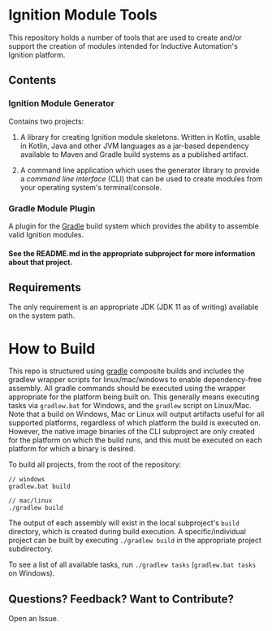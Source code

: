 # Ignition Module Tools

This repository holds a number of tools that are used to create and/or support the creation of modules intended for Inductive Automation's Ignition platform. 

## Contents

### Ignition Module Generator

Contains two projects: 

1. A library for creating Ignition module skeletons.  Written in Kotlin, usable in Kotlin, Java and other JVM languages 
as a jar-based dependency available to Maven and Gradle build systems as a published artifact.

2. A command line application which uses the generator library to provide a _command line interface_ (CLI) that can be 
used to create modules from your operating system's terminal/console.


### Gradle Module Plugin

A plugin for the [Gradle](https://www.gradle.org) build system which provides the ability to assemble
 valid Ignition modules.


#### See the README.md in the appropriate subproject for more information about that project.

## Requirements

The only requirement is an appropriate JDK (JDK 11 as of writing) available on the system path.

# How to Build

This repo is structured using [gradle](http://gradle.org) composite builds and includes the gradlew wrapper scripts for linux/mac/windows to enable dependency-free assembly.  All gradle commands should be executed using the wrapper appropriate for the platform being built on.  This generally means executing tasks via `gradlew.bat` for Windows, and the `gradlew` script on Linux/Mac.  Note that a build on Windows, Mac or Linux will output artifacts useful for all supported platforms, regardless of which platform the build is executed on.  However, the native image binaries of the CLI subproject are only created for the platform on which the build runs, and this must be executed on each platform for which a binary is desired.

To build all projects, from the root of the repository:  

```
// windows
gradlew.bat build

// mac/linux
./gradlew build

```

The output of each assembly will exist in the local subproject's `build` directory, which is created during build 
execution.  A specific/individual project can be built by executing `./gradlew build` in the appropriate project 
subdirectory.  


To see a list of all available tasks, run `./gradlew tasks` (`gradlew.bat tasks` on Windows).


## Questions?  Feedback?  Want to Contribute?

Open an Issue. 
